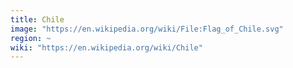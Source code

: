 ```yaml
---
title: Chile
image: "https://en.wikipedia.org/wiki/File:Flag_of_Chile.svg"
region: ~
wiki: "https://en.wikipedia.org/wiki/Chile"
---
```

